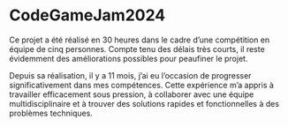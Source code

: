 # CodeGameJam2024
Ce projet a été réalisé en 30 heures dans le cadre d’une compétition en équipe de cinq personnes. Compte tenu des délais très courts, il reste évidemment des améliorations possibles pour peaufiner le projet.

Depuis sa réalisation, il y a 11 mois, j’ai eu l’occasion de progresser significativement dans mes compétences. Cette expérience m’a appris à travailler efficacement sous pression, à collaborer avec une équipe multidisciplinaire et à trouver des solutions rapides et fonctionnelles à des problèmes techniques.
